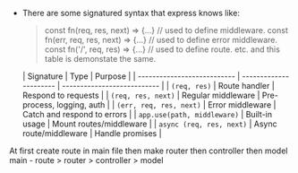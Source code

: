 - There are some signatured syntax that express knows like:
    > const fn(req, res, next) => {...} // used to define middleware.
    > const fn(err, req, res, next) => {...} // used to define error middleware.
    > const fn('/', req, res) => {...} // used to define route.
    > etc. and this table is demonstate the same.

    | Signature                   | Type                   | Purpose                     |
| --------------------------- | ---------------------- | --------------------------- |
| `(req, res)`                | Route handler          | Respond to requests         |
| `(req, res, next)`          | Regular middleware     | Pre-process, logging, auth  |
| `(err, req, res, next)`     | Error middleware       | Catch and respond to errors |
| `app.use(path, middleware)` | Built-in usage         | Mount routes/middleware     |
| `async (req, res, next)`    | Async route/middleware | Handle promises             |





At first create route in main file then make router then controller then model
main - route > router > controller > model